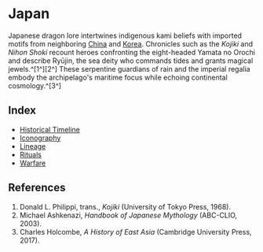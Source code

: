 # Japan

Japanese dragon lore intertwines indigenous kami beliefs with imported motifs from neighboring [China](../China/README.md) and [Korea](../Korea/README.md). Chronicles such as the *Kojiki* and *Nihon Shoki* recount heroes confronting the eight-headed Yamata no Orochi and describe Ryūjin, the sea deity who commands tides and grants magical jewels.^[1^][2^] These serpentine guardians of rain and the imperial regalia embody the archipelago's maritime focus while echoing continental cosmology.^[3^]

## Index
- [Historical Timeline](Historical-Timeline/README.md)
- [Iconography](Iconography/README.md)
- [Lineage](Lineage/README.md)
- [Rituals](Rituals/README.md)
- [Warfare](Warfare/README.md)

## References
1. Donald L. Philippi, trans., *Kojiki* (University of Tokyo Press, 1968).
2. Michael Ashkenazi, *Handbook of Japanese Mythology* (ABC-CLIO, 2003).
3. Charles Holcombe, *A History of East Asia* (Cambridge University Press, 2017).
